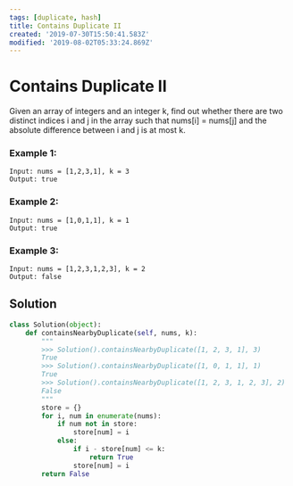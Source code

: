 ```yaml
---
tags: [duplicate, hash]
title: Contains Duplicate II
created: '2019-07-30T15:50:41.583Z'
modified: '2019-08-02T05:33:24.869Z'
---
```


# Contains Duplicate II

Given an array of integers and an integer k, find out whether there are two distinct indices i and j in the array such that nums[i] = nums[j] and the absolute difference between i and j is at most k.

### Example 1:

```
Input: nums = [1,2,3,1], k = 3
Output: true
```

### Example 2:

```
Input: nums = [1,0,1,1], k = 1
Output: true
```

### Example 3:

```
Input: nums = [1,2,3,1,2,3], k = 2
Output: false
```

## Solution

```python
class Solution(object):
    def containsNearbyDuplicate(self, nums, k):
        """
        >>> Solution().containsNearbyDuplicate([1, 2, 3, 1], 3)
        True
        >>> Solution().containsNearbyDuplicate([1, 0, 1, 1], 1)
        True
        >>> Solution().containsNearbyDuplicate([1, 2, 3, 1, 2, 3], 2)
        False
        """
        store = {}
        for i, num in enumerate(nums):
            if num not in store:
                store[num] = i
            else:
                if i - store[num] <= k:
                    return True
                store[num] = i
        return False

```
